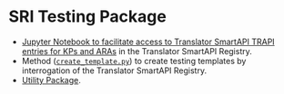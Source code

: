 # SRI Testing Package

- [Jupyter Notebook to facilitate access to Translator SmartAPI TRAPI entries for KPs and ARAs](SmartAPI.ipynb) in the Translator SmartAPI Registry.
- Method ([`create_template.py`](create_templates.py)) to create testing templates by interrogation of the Translator SmartAPI Registry.
- [Utility Package](util).
